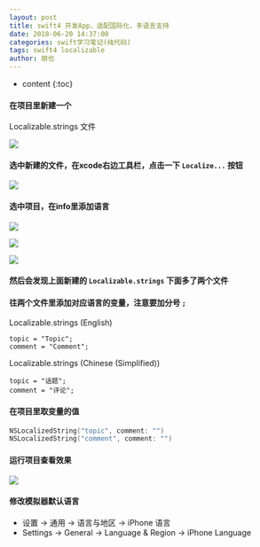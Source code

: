 ```yaml
---
layout: post
title: swift4 开发App，适配国际化，多语言支持
date: 2018-06-20 14:37:00
categories: swift学习笔记(纯代码)
tags: swift4 localizable
author: 朋也
---
```


* content
{:toc}

#### 在项目里新建一个

Localizable.strings 文件

![](https://tomoya92.github.io/assets/QQ20180620-144009@2x.png)




#### 选中新建的文件，在xcode右边工具栏，点击一下 `Localize...` 按钮

![](https://tomoya92.github.io/assets/QQ20180620-144150@2x.png)

#### 选中项目，在info里添加语言

![](https://tomoya92.github.io/assets/QQ20180620-144327@2x.png)

![](https://tomoya92.github.io/assets/097848C4-8B93-4898-8323-5C68C51FF378.png)

![](https://tomoya92.github.io/assets/QQ20180620-144441@2x.png)

#### 然后会发现上面新建的 `Localizable.strings` 下面多了两个文件

#### 往两个文件里添加对应语言的变量，注意要加分号 `;`

Localizable.strings (English) 

```
topic = "Topic";
comment = "Comment";
```

Localizable.strings (Chinese (Simplified)) 

```
topic = "话题";
comment = "评论";
```

#### 在项目里取变量的值

```swift
NSLocalizedString("topic", comment: "")
NSLocalizedString("comment", comment: "")
```

#### 运行项目查看效果

![](https://tomoya92.github.io/assets/QQ20180620-145008.png)

#### 修改模拟器默认语言

- 设置 -> 通用 -> 语言与地区 -> iPhone 语言 
- Settings -> General -> Language & Region -> iPhone Language

